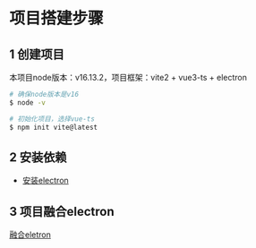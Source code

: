 # 项目搭建步骤

## 1 创建项目

本项目node版本：v16.13.2，项目框架：vite2 + vue3-ts + electron

```sh
# 确保node版本是v16
$ node -v

# 初始化项目，选择vue-ts
$ npm init vite@latest
```

## 2 安装依赖

- [安装electron](electron/electron_install.md)

## 3 项目融合electron

[融合eletron](electron/electron_use.md)
